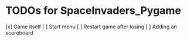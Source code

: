 # TODOs for SpaceInvaders_Pygame

[x] Game itself
[ ] Start menu
[ ] Restart game after losing
[ ] Adding an scoreboard
